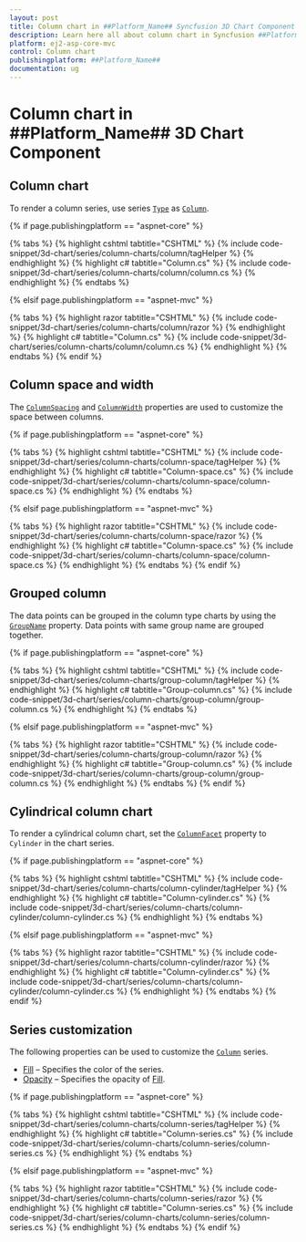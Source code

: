 ```yaml
---
layout: post
title: Column chart in ##Platform_Name## Syncfusion 3D Chart Component
description: Learn here all about column chart in Syncfusion ##Platform_Name## 3D Chart component of Syncfusion Essential JS 2 and more.
platform: ej2-asp-core-mvc
control: Column chart
publishingplatform: ##Platform_Name##
documentation: ug
---
```



# Column chart in ##Platform_Name## 3D Chart Component

## Column chart

To render a column series, use series [`Type`](https://help.syncfusion.com/cr/aspnetmvc-js2/Syncfusion.EJ2.Charts.Chart3DSeries.html#Syncfusion_EJ2_Charts_Chart3DSeries_Type) as [`Column`](https://help.syncfusion.com/cr/aspnetmvc-js2/Syncfusion.EJ2.Charts.Chart3DSeriesType.html#Syncfusion_EJ2_Charts_Chart3DSeriesType_Column).

{% if page.publishingplatform == "aspnet-core" %}

{% tabs %}
{% highlight cshtml tabtitle="CSHTML" %}
{% include code-snippet/3d-chart/series/column-charts/column/tagHelper %}
{% endhighlight %}
{% highlight c# tabtitle="Column.cs" %}
{% include code-snippet/3d-chart/series/column-charts/column/column.cs %}
{% endhighlight %}
{% endtabs %}

{% elsif page.publishingplatform == "aspnet-mvc" %}

{% tabs %}
{% highlight razor tabtitle="CSHTML" %}
{% include code-snippet/3d-chart/series/column-charts/column/razor %}
{% endhighlight %}
{% highlight c# tabtitle="Column.cs" %}
{% include code-snippet/3d-chart/series/column-charts/column/column.cs %}
{% endhighlight %}
{% endtabs %}
{% endif %}



## Column space and width

The [`ColumnSpacing`](https://help.syncfusion.com/cr/aspnetmvc-js2/Syncfusion.EJ2.Charts.Chart3DSeries.html#Syncfusion_EJ2_Charts_Chart3DSeries_ColumnSpacing) and [`ColumnWidth`](https://help.syncfusion.com/cr/aspnetmvc-js2/Syncfusion.EJ2.Charts.Chart3DSeries.html#Syncfusion_EJ2_Charts_Chart3DSeries_ColumnWidth) properties are used to customize the space between columns.

{% if page.publishingplatform == "aspnet-core" %}

{% tabs %}
{% highlight cshtml tabtitle="CSHTML" %}
{% include code-snippet/3d-chart/series/column-charts/column-space/tagHelper %}
{% endhighlight %}
{% highlight c# tabtitle="Column-space.cs" %}
{% include code-snippet/3d-chart/series/column-charts/column-space/column-space.cs %}
{% endhighlight %}
{% endtabs %}

{% elsif page.publishingplatform == "aspnet-mvc" %}

{% tabs %}
{% highlight razor tabtitle="CSHTML" %}
{% include code-snippet/3d-chart/series/column-charts/column-space/razor %}
{% endhighlight %}
{% highlight c# tabtitle="Column-space.cs" %}
{% include code-snippet/3d-chart/series/column-charts/column-space/column-space.cs %}
{% endhighlight %}
{% endtabs %}
{% endif %}



## Grouped column

The data points can be grouped in the column type charts by using the [`GroupName`](https://help.syncfusion.com/cr/aspnetmvc-js2/Syncfusion.EJ2.Charts.Chart3DSeries.html#Syncfusion_EJ2_Charts_Chart3DSeries_GroupName) property. Data points with same group name are grouped together.

{% if page.publishingplatform == "aspnet-core" %}

{% tabs %}
{% highlight cshtml tabtitle="CSHTML" %}
{% include code-snippet/3d-chart/series/column-charts/group-column/tagHelper %}
{% endhighlight %}
{% highlight c# tabtitle="Group-column.cs" %}
{% include code-snippet/3d-chart/series/column-charts/group-column/group-column.cs %}
{% endhighlight %}
{% endtabs %}

{% elsif page.publishingplatform == "aspnet-mvc" %}

{% tabs %}
{% highlight razor tabtitle="CSHTML" %}
{% include code-snippet/3d-chart/series/column-charts/group-column/razor %}
{% endhighlight %}
{% highlight c# tabtitle="Group-column.cs" %}
{% include code-snippet/3d-chart/series/column-charts/group-column/group-column.cs %}
{% endhighlight %}
{% endtabs %}
{% endif %}



## Cylindrical column chart

To render a cylindrical column chart, set the [`ColumnFacet`](https://help.syncfusion.com/cr/aspnetmvc-js2/Syncfusion.EJ2.Charts.Chart3DSeries.html#Syncfusion_EJ2_Charts_Chart3DSeries_ColumnFacet) property to `Cylinder` in the chart series.

{% if page.publishingplatform == "aspnet-core" %}

{% tabs %}
{% highlight cshtml tabtitle="CSHTML" %}
{% include code-snippet/3d-chart/series/column-charts/column-cylinder/tagHelper %}
{% endhighlight %}
{% highlight c# tabtitle="Column-cylinder.cs" %}
{% include code-snippet/3d-chart/series/column-charts/column-cylinder/column-cylinder.cs %}
{% endhighlight %}
{% endtabs %}

{% elsif page.publishingplatform == "aspnet-mvc" %}

{% tabs %}
{% highlight razor tabtitle="CSHTML" %}
{% include code-snippet/3d-chart/series/column-charts/column-cylinder/razor %}
{% endhighlight %}
{% highlight c# tabtitle="Column-cylinder.cs" %}
{% include code-snippet/3d-chart/series/column-charts/column-cylinder/column-cylinder.cs %}
{% endhighlight %}
{% endtabs %}
{% endif %}



## Series customization

The following properties can be used to customize the [`Column`](https://help.syncfusion.com/cr/aspnetmvc-js2/Syncfusion.EJ2.Charts.Chart3DSeriesType.html#Syncfusion_EJ2_Charts_Chart3DSeriesType_Column) series.

* [Fill](https://help.syncfusion.com/cr/aspnetmvc-js2/Syncfusion.EJ2.Charts.Chart3DSeries.html#Syncfusion_EJ2_Charts_Chart3DSeries_Fill) – Specifies the color of the series.
* [Opacity](https://help.syncfusion.com/cr/aspnetmvc-js2/Syncfusion.EJ2.Charts.Chart3DSeries.html#Syncfusion_EJ2_Charts_Chart3DSeries_Opacity) – Specifies the opacity of [Fill](https://help.syncfusion.com/cr/aspnetmvc-js2/Syncfusion.EJ2.Charts.Chart3DSeries.html#Syncfusion_EJ2_Charts_Chart3DSeries_Fill).

{% if page.publishingplatform == "aspnet-core" %}

{% tabs %}
{% highlight cshtml tabtitle="CSHTML" %}
{% include code-snippet/3d-chart/series/column-charts/column-series/tagHelper %}
{% endhighlight %}
{% highlight c# tabtitle="Column-series.cs" %}
{% include code-snippet/3d-chart/series/column-charts/column-series/column-series.cs %}
{% endhighlight %}
{% endtabs %}

{% elsif page.publishingplatform == "aspnet-mvc" %}

{% tabs %}
{% highlight razor tabtitle="CSHTML" %}
{% include code-snippet/3d-chart/series/column-charts/column-series/razor %}
{% endhighlight %}
{% highlight c# tabtitle="Column-series.cs" %}
{% include code-snippet/3d-chart/series/column-charts/column-series/column-series.cs %}
{% endhighlight %}
{% endtabs %}
{% endif %}


